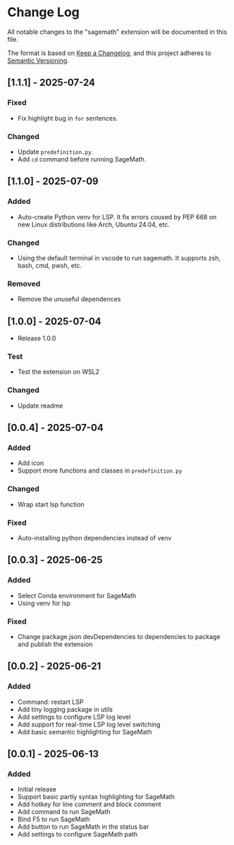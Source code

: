 # Change Log

All notable changes to the "sagemath" extension will be documented in this file.

The format is based on [Keep a Changelog](https://keepachangelog.com/en/1.1.0/), and this project adheres to [Semantic Versioning](https://semver.org/spec/v2.0.0.html).

## [1.1.1] - 2025-07-24

### Fixed

-   Fix highlight bug in `for` sentences.

### Changed

-   Update `predefinition.py`.
-   Add `cd` command before running SageMath.

## [1.1.0] - 2025-07-09

### Added

-   Auto-create Python venv for LSP. It fix errors coused by PEP 668 on new Linux distributions like Arch, Ubuntu 24.04, etc.

### Changed

-   Using the default terminal in vscode to run sagemath. It supports zsh, bash, cmd, pwsh, etc.

### Removed

-   Remove the unuseful dependences

## [1.0.0] - 2025-07-04

-   Release 1.0.0

### Test

-   Test the extension on WSL2

### Changed

-   Update readme

## [0.0.4] - 2025-07-04

### Added

-   Add icon
-   Support more functions and classes in `predefinition.py`

### Changed

-   Wrap start lsp function

### Fixed

-   Auto-installing python dependencies instead of venv

## [0.0.3] - 2025-06-25

### Added

-   Select Conda environment for SageMath
-   Using venv for lsp

### Fixed

-   Change package.json devDependencies to dependencies to package and publish the extension

## [0.0.2] - 2025-06-21

### Added

-   Command: restart LSP
-   Add tiny logging package in utils
-   Add settings to configure LSP log level
-   Add support for real-time LSP log level switching
-   Add basic semantic highlighting for SageMath

## [0.0.1] - 2025-06-13

### Added

-   Initial release
-   Support basic partly syntax highlighting for SageMath
-   Add hotkey for line comment and block comment
-   Add command to run SageMath
-   Bind F5 to run SageMath
-   Add button to run SageMath in the status bar
-   Add settings to configure SageMath path
